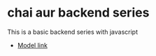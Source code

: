 # chai aur backend series

This is a basic backend series with javascript

- [Model link](https://app.eraser.io/workspace/YtPqZ1VogxGy1jzIDkzj?origin=share)
